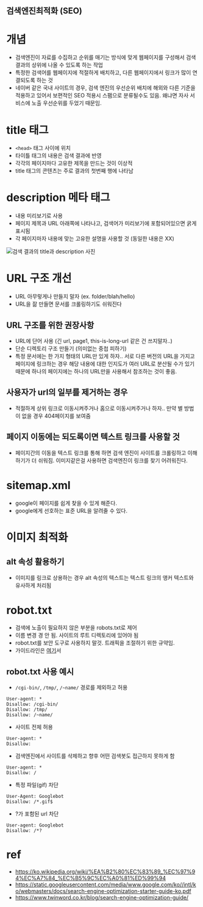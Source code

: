 검색엔진최적화 (SEO)
---

# 개념
* 검색엔진이 자료를 수집하고 순위를 매기는 방식에 맞게 웹페이지를 구성해서 검색 결과의 상위에 나올 수 있도록 하는 작업
* 특정한 검색어를 웹페이지에 적절하게 배치하고, 다른 웹페이지에서 링크가 많이 연결되도록 하는 것
* 네이버 같은 국내 사이트의 경우, 검색 엔진의 우선순위 배치에 해외와 다른 기준을 적용하고 있어서 보편적인 SEO 적용시 스팸으로 분류될수도 있음. 왜냐면 자사 서비스에 노출 우선순위를 두었기 때문임.

# title 태그
* `<head>` 태그 사이에 위치
* 타이틀 태그의 내용은 검색 결과에 반영
* 각각의 페이지마다 고유한 제목을 만드는 것이 이상적
* title 태그의 콘텐츠는 주로 결과의 첫번째 행에 나타남

# description 메타 태그
* 내용 미리보기로 사용
* 페이지 제목과 URL 아래쪽에 나타나고, 검색어가 미리보기에 포함되어있으면 굵게 표시됨
* 각 페이지마자 내용에 맞는 고유한 설명을 사용할 것 (동일한 내용은 XX)

![검색 결과의 title과 description 사진](https://i.imgur.com/enXKj5s.png)

# URL 구조 개선
* URL 아무렇게나 만들지 말자 (ex. folder/blah/hello)
* URL을 잚 만들면 문서를 크롤링하기도 쉬워진다

## URL 구조를 위한 권장사항
* URL에 단어 사용 (긴 url, page1, this-is-long-url 같은 건 쓰지말자..)
* 단순 디렉토리 구조 만들기 (의미없는 중첩 피하기)
* 특정 문서에는 한 가지 형태의 URL만 있게 하자.. 서로 다른 버전의 URL을 가지고 페이지에 링크하는 경우 해당 내용에 대한 인지도가 여러 URL로 분산될 수가 있기 때문에 하나의 페이지에는 하나의 URL만을 사용해서 참조하는 것이 좋음.

## 사용자가 url의 일부를 제거하는 경우
* 적절하게 상위 링크로 이동시켜주거나 홈으로 이동시켜주거나 하자.. 만약 별 방법이 없을 경우 404페이지를 보여줌

## 페이지 이동에는 되도록이면 텍스트 링크를 사용할 것
* 페이지간의 이동을 텍스트 링크를 통해 하면 검색 엔진이 사이트를 크롤링하고 이해하기가 더 쉬워짐. 이미지같은걸 사용하면 검색엔진이 링크를 찾기 어려워진다.

# sitemap.xml
* google이 페이지를 쉽게 찾을 수 있게 해준다.
* google에게 선호하는 표준 URL을 알려줄 수 있다.

# 이미지 최적화
## alt 속성 활용하기
* 이미지를 링크로 상용하는 경우 alt 속성의 텍스트는 텍스트 링크의 앵커 텍스트와 유사하게 처리됨

# robot.txt
* 검색에 노출이 필요하지 않은 부분을 robots.txt로 제어
* 이름 변경 경 안 됨. 사이트의 루트 디렉토리에 있어야 됨
* robot.txt를 보안 도구로 사용하지 말것. 트래픽을 조절하기 위한 규약임.
* 가이드라인은 [여기](https://support.google.com/webmasters/answer/6062596?hl=ko&ref_topic=6061961)서

## robot.txt 사용 예시
* `/cgi-bin/`, `/tmp/`, `/~name/` 경로를 제외하고 허용
```
User-agent: *
Disallow: /cgi-bin/
Disallow: /tmp/
Disallow: /~name/
```

* 사이트 전체 허용
```
User-agent: *
Disallow:
```

* 검색엔진에서 사이트를 삭제하고 향후 어떤 검색봇도 접근하지 못하게 함
```
User-agent: *
Disallow: /
```

* 특정 파일(gif) 차단
```
User-Agent: Googlebot
Disallow: /*.gif$
```

* ?가 포함된 url 차단
```
User-agent: Googlebot
Disallow: /*?
```


# ref
* https://ko.wikipedia.org/wiki/%EA%B2%80%EC%83%89_%EC%97%94%EC%A7%84_%EC%B5%9C%EC%A0%81%ED%99%94
* https://static.googleusercontent.com/media/www.google.com/ko//intl/ko/webmasters/docs/search-engine-optimization-starter-guide-ko.pdf
* https://www.twinword.co.kr/blog/search-engine-optimization-guide/